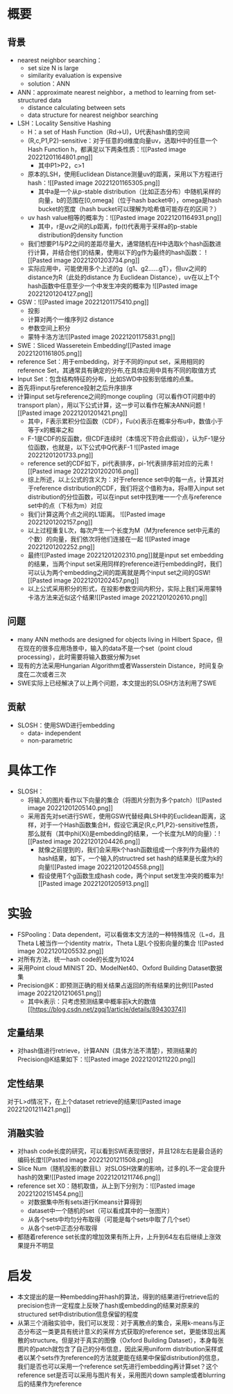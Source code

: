 # 概要
## 背景
- nearest neighbor searching：
	- set size N is large
	- similarity evaluation is expensive
	- solution：ANN
- ANN：approximate nearest neighbor，a method to learning from set-structured data
	- distance calculating between sets
	- data structure for nearest neighbor searching
- LSH：Locality Sensitive Hashing
	- H：a set of Hash Function（Rd->U)，U代表hash值的空间
	- (R,c,P1,P2)-sensitive：对于任意的d维度向量uv，选取H中的任意一个Hash Function h，都满足以下两条性质：![[Pasted image 20221201164801.png]]
		- 其中P1>P2，c>1
	- 原本的LSH，使用Euclidean Distance测量uv的距离，采用以下方程进行hash：![[Pasted image 20221201165305.png]]
		- 其中a是一个从p-stable distribution（比如正态分布）中随机采样的向量，b的范围在[0,omega]（位于hash backet中），omega是hash bucket的宽度（hash bucket可以理解为哈希值可能存在的区间？）
	- uv hash value相等的概率为：![[Pasted image 20221201164931.png]]
		- 其中，r是uv之间的Lp距离，fp(t)代表用于采样a的p-stable distribution的density function
	- 我们想要P1与P2之间的差距尽量大，通常随机在H中选取k个hash函数进行计算，并结合他们的结果，使用以下的g作为最终的hash函数：                  ![[Pasted image 20221201203734.png]]
	- 实际应用中，可能使用多个上述的g（g1、g2……gT），但uv之间的distance为R（此处的distance 为 Euclidean Distance），uv在以上T个hash函数中任意至少一个中发生冲突的概率为                                                                                      ![[Pasted image 20221201204127.png]]
- GSW：![[Pasted image 20221201175410.png]]
	- 投影
	- 计算对两个一维序列l2 distance
	- 参数空间上积分
	- 蒙特卡洛方法![[Pasted image 20221201175831.png]]
- SWE：Sliced Wasseretein Embedding![[Pasted image 20221201161805.png]]
- reference Set：用于embedding，对于不同的input set，采用相同的reference Set，其通常具有确定的分布,在具体应用中具有不同的取值方式
- Input Set：包含结构特征的分布，比如SWD中投影到低维的点集。
- 首先将input与reference投射之后升序排序
- 计算input set与reference之间的monge coupling（可以看作OT问题中的transport plan），用以下公式计算，这一步可以看作在解决ANN问题                             ![[Pasted image 20221201201421.png]]
	- 其中，F表示累积分位函数（CDF），Fu(x)表示在概率分布u中，数值小于等于x的概率之和
	- F-1是CDF的反函数，但CDF连续时（本情况下符合此假设），认为F-1是分位函数，也就是，以下公式中Q代表F-1                                 ![[Pasted image 20221201201733.png]]
	- reference set的CDF如下，pi代表排序，pi-1代表排序前对应的元素                                            ![[Pasted image 20221201202016.png]]
	- 综上所述，以上公式的含义为：对于reference set中的每一点，计算其对于reference distribution的CDF，我们将这个值称为a，将a带入input set distribution的分位函数，可以在input set中找到唯一一个点与reference set中的点（下标为m）对应
	- 我们计算这两个点之间的L1距离。                    ![[Pasted image 20221201202157.png]]
	- 以上过程重复L次，每次产生一个长度为M（M为reference set中元素的个数）的向量，我们依次将他们连接在一起          ![[Pasted image 20221201202252.png]]
	- 最终![[Pasted image 20221201202310.png]]就是input set embedding的结果，当两个input set采用同样的reference进行embedding时，我们可以认为两个embedding之间的距离就是两个input set之间的GSW![[Pasted image 20221201202457.png]]
	- 以上公式采用积分的形式，在投影参数空间内积分，实际上我们采用蒙特卡洛方法来近似这个结果![[Pasted image 20221201202610.png]]
## 问题
- many ANN methods are designed for objects living in Hilbert Space，但在现在的很多应用场景中，输入的data不是一个set（point cloud processing），此时需要将输入数据分解为set
- 现有的方法采用Hungarian Algorithm或者Wasserstein Distance，时间复杂度在二次或者三次
- SWE实际上已经解决了以上两个问题，本文提出的SLOSH方法利用了SWE
## 贡献
- SLOSH：使用SWD进行embedding
	- data- independent
	- non-parametric
# 具体工作
- SLOSH：
	- 将输入的图片看作以下向量的集合（将图片分割为多个patch）![[Pasted image 20221201205140.png]]
	- 采用首先对set进行SWE，使用GSW代替经典LSH中的Euclidean距离，这样，对于一个Hash函数集合H，假设它满足(R,c,P1,P2)-sensitive性质，那么就有（其中phi(Xi)是embedding的结果，一个长度为LM的向量）：![[Pasted image 20221201204426.png]]
		- 就像之前提到的，我们会采用k个hash函数组成一个序列作为最终的hash结果，如下，一个输入的structred set hash的结果是长度为k的向量![[Pasted image 20221201204558.png]]
		- 假设使用T个g函数生成hash code，两个input set发生冲突的概率为![[Pasted image 20221201205913.png]]
# 实验
- FSPooling：Data dependent，可以看做本文方法的一种特殊情况（L=d，且Theta L被当作一个identity matrix，Theta L是L个投影向量的集合                                   ![[Pasted image 20221201205532.png]]
- 对所有方法，统一hash code的长度为1024
- 采用Point cloud MINIST 2D、ModelNet40、Oxford Building Dataset数据集
- Precision@K：即预测正确的相关结果占返回的所有结果的比例![[Pasted image 20221201210651.png]]
	- 其中k表示：只考虑预测结果中概率前k大的数值[[https://blog.csdn.net/zgqj1/article/details/89430374]]
## 定量结果
- 对hash值进行retrieve，计算ANN（具体方法不清楚），预测结果的Precision@K结果如下：![[Pasted image 20221201211220.png]]
## 定性结果
对于L>d情况下，在上个dataset retrieve的结果![[Pasted image 20221201211421.png]]
## 消融实验
- 对hash code长度的研究，可以看到SWE表现很好，并且128左右是最合适的编码长度![[Pasted image 20221201211508.png]]
- Slice Num（随机投影的数目L）对SLOSH效果的影响，过多的L不一定会提升hash的效果![[Pasted image 20221201211746.png]]
- reference set X0：随机取值，从上到下分别为：![[Pasted image 20221202151454.png]]
	- 对数据集中所有sets进行Kmeans计算得到
	- dataset中一个随机的set（可以看成其中的一张图片）
	- 从各个sets中均匀分布取得（可能是每个sets中取了几个set）
	- 从各个set中正态分布取得
- 都随着reference set长度的增加效果有所上升，上升到64左右后继续上涨效果提升不明显
# 启发
- 本文提出的是一种embedding并hash的算法，得到的结果进行retrieve后的precision也许一定程度上反映了hash或embedding的结果对原来的structured set中distribution信息保留的程度
- 从第三个消融实验中，我们可以发现：对于离散点的集合，采用k-means与正态分布这一类更具有统计意义的采样方式获取的reference set，更能体现出离散的structure。但是对于真实的图像（Oxford Building Dataset），本身每张图片的patch就包含了自己的分布信息，因此采用uniform distribution采样或者以某个sets作为reference的方法就更能在结果中保留distribution的信息，我们是否也可以采用一个reference set先进行embedding再计算set？这个reference set是否可以采用与图片有关，采用图片down sample或者blurring后的结果作为reference